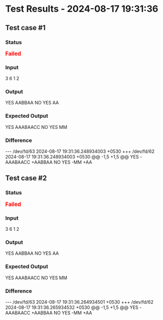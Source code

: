 # Test Results - 2024-08-17 19:31:36
## Test case #1

### Status
<span style="color:red; font-weight:bold; font-size:larger;">Failed</span>

### Input
3
6
1
2


### Output
YES
AABBAA
NO
YES
AA

### Expected Output
YES
AAABAACC
NO
YES
MM

### Difference
--- /dev/fd/63	2024-08-17 19:31:36.248934003 +0530
+++ /dev/fd/62	2024-08-17 19:31:36.248934003 +0530
@@ -1,5 +1,5 @@
 YES
-AAABAACC
+AABBAA
 NO
 YES
-MM
+AA

## Test case #2

### Status
<span style="color:red; font-weight:bold; font-size:larger;">Failed</span>

### Input
3
6
1
2


### Output
YES
AABBAA
NO
YES
AA

### Expected Output
YES
AAABAACC
NO
YES
MM

### Difference
--- /dev/fd/63	2024-08-17 19:31:36.264934501 +0530
+++ /dev/fd/62	2024-08-17 19:31:36.265934532 +0530
@@ -1,5 +1,5 @@
 YES
-AAABAACC
+AABBAA
 NO
 YES
-MM
+AA

